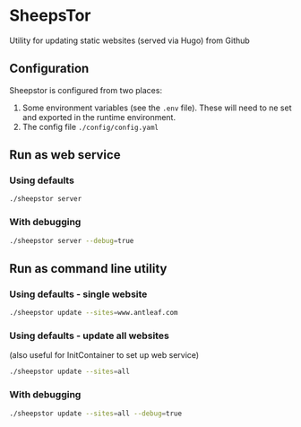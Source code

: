 # SheepsTor
Utility for updating static websites (served via Hugo) from Github

## Configuration
Sheepstor is configured from two places:

1. Some environment variables (see the `.env` file). These will need to ne set and exported in the runtime environment.
2. The config file `./config/config.yaml`


## Run as web service
### Using defaults
```bash
./sheepstor server
```

### With debugging
```bash
./sheepstor server --debug=true
```


## Run as command line utility
### Using defaults - single website
```bash
./sheepstor update --sites=www.antleaf.com
```

### Using defaults - update all websites
(also useful for InitContainer to set up web service)
```bash
./sheepstor update --sites=all
```

### With debugging
```bash
./sheepstor update --sites=all --debug=true
```
